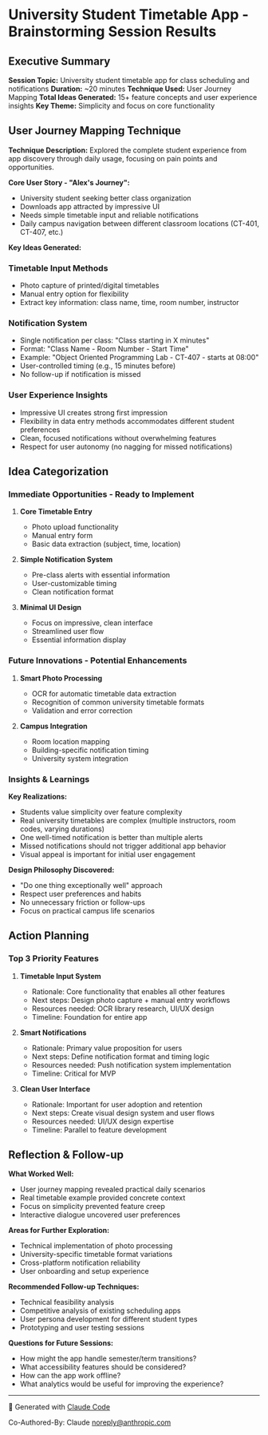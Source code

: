# University Student Timetable App - Brainstorming Session Results

## Executive Summary

**Session Topic:** University student timetable app for class scheduling and notifications
**Duration:** ~20 minutes
**Technique Used:** User Journey Mapping
**Total Ideas Generated:** 15+ feature concepts and user experience insights
**Key Theme:** Simplicity and focus on core functionality

## User Journey Mapping Technique

**Technique Description:** Explored the complete student experience from app discovery through daily usage, focusing on pain points and opportunities.

**Core User Story - "Alex's Journey":**
- University student seeking better class organization
- Downloads app attracted by impressive UI
- Needs simple timetable input and reliable notifications
- Daily campus navigation between different classroom locations (CT-401, CT-407, etc.)

**Key Ideas Generated:**

### Timetable Input Methods
- Photo capture of printed/digital timetables
- Manual entry option for flexibility
- Extract key information: class name, time, room number, instructor

### Notification System
- Single notification per class: "Class starting in X minutes"
- Format: "Class Name - Room Number - Start Time"
- Example: "Object Oriented Programming Lab - CT-407 - starts at 08:00"
- User-controlled timing (e.g., 15 minutes before)
- No follow-up if notification is missed

### User Experience Insights
- Impressive UI creates strong first impression
- Flexibility in data entry methods accommodates different student preferences
- Clean, focused notifications without overwhelming features
- Respect for user autonomy (no nagging for missed notifications)

## Idea Categorization

### Immediate Opportunities - Ready to Implement
1. **Core Timetable Entry**
   - Photo upload functionality
   - Manual entry form
   - Basic data extraction (subject, time, location)

2. **Simple Notification System**
   - Pre-class alerts with essential information
   - User-customizable timing
   - Clean notification format

3. **Minimal UI Design**
   - Focus on impressive, clean interface
   - Streamlined user flow
   - Essential information display

### Future Innovations - Potential Enhancements
1. **Smart Photo Processing**
   - OCR for automatic timetable data extraction
   - Recognition of common university timetable formats
   - Validation and error correction

2. **Campus Integration**
   - Room location mapping
   - Building-specific notification timing
   - University system integration

### Insights & Learnings

**Key Realizations:**
- Students value simplicity over feature complexity
- Real university timetables are complex (multiple instructors, room codes, varying durations)
- One well-timed notification is better than multiple alerts
- Missed notifications should not trigger additional app behavior
- Visual appeal is important for initial user engagement

**Design Philosophy Discovered:**
- "Do one thing exceptionally well" approach
- Respect user preferences and habits
- No unnecessary friction or follow-ups
- Focus on practical campus life scenarios

## Action Planning

### Top 3 Priority Features

1. **Timetable Input System**
   - Rationale: Core functionality that enables all other features
   - Next steps: Design photo capture + manual entry workflows
   - Resources needed: OCR library research, UI/UX design
   - Timeline: Foundation for entire app

2. **Smart Notifications**
   - Rationale: Primary value proposition for users
   - Next steps: Define notification format and timing logic
   - Resources needed: Push notification system implementation
   - Timeline: Critical for MVP

3. **Clean User Interface**
   - Rationale: Important for user adoption and retention
   - Next steps: Create visual design system and user flows
   - Resources needed: UI/UX design expertise
   - Timeline: Parallel to feature development

## Reflection & Follow-up

**What Worked Well:**
- User journey mapping revealed practical daily scenarios
- Real timetable example provided concrete context
- Focus on simplicity prevented feature creep
- Interactive dialogue uncovered user preferences

**Areas for Further Exploration:**
- Technical implementation of photo processing
- University-specific timetable format variations
- Cross-platform notification reliability
- User onboarding and setup experience

**Recommended Follow-up Techniques:**
- Technical feasibility analysis
- Competitive analysis of existing scheduling apps
- User persona development for different student types
- Prototyping and user testing sessions

**Questions for Future Sessions:**
- How might the app handle semester/term transitions?
- What accessibility features should be considered?
- How can the app work offline?
- What analytics would be useful for improving the experience?

---

🤖 Generated with [Claude Code](https://claude.ai/code)

Co-Authored-By: Claude <noreply@anthropic.com>